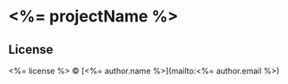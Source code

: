 # <%= projectName %>

## License

<%= license %> © [<%= author.name %>](mailto:<%= author.email %>)

